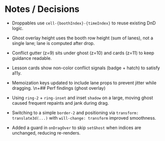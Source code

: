 # Notes / Decisions

- Droppables use `cell-{boothIndex}-{timeIndex}` to reuse existing DnD logic.
- Ghost overlay height uses the booth row height (sum of lanes), not a single lane; lane is computed after drop.
- Conflict gutter (z=9) sits under ghost (z=10) and cards (z=11) to keep guidance readable.
- Lesson cards show non-color conflict signals (badge + hatch) to satisfy a11y.
- Memoization keys updated to include lane props to prevent jitter while dragging.
  \n+## Perf findings (ghost overlay)

- Using `ring-2` + `ring-inset` and inset `shadow` on a large, moving ghost caused frequent repaints and jank during drag.
- Switching to a simple `border-2` and positioning via `transform: translate3d(...)` with `will-change: transform` improved smoothness.
- Added a guard in `onDragOver` to skip `setGhost` when indices are unchanged, reducing re-renders.
